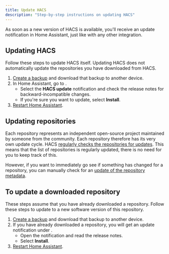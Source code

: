 ```yaml
---
title: Update HACS
description: "Step-by-step instructions on updating HACS"
---
```


As soon as a new version of HACS is available, you'll receive an update notification in Home Assistant, just like with any other integration.

## Updating HACS

Follow these steps to update HACS itself. Updating HACS does not automatically update the repositories you have downloaded from HACS.

1. [Create a backup](/docs/use/data.md/#creating-a-backup) and download that backup to another device.
2. In Home Assistant, go to <!-- hacs:my updates title="**{{coreui('panel.config')}}** > **{{coreui('ui.panel.config.updates.caption')}}**" -->.
    - Select the **HACS update** notification and check the release notes for backward-incompatible changes.
    - If you're sure you want to update, select **Install**.
3. [Restart Home Assistant](https://www.home-assistant.io/docs/configuration/#reloading-the-configuration-to-apply-changes).

## Updating repositories

Each repository represents an independent open-source project maintained by someone from the community. Each repository therefore has its very own update cycle.
HACS [regularly checks the repositories for updates](/docs/faq/data_sources.md/#updates). This means that the list of repositories is regularly updated, there is no need for you to keep track of this.

However, if you want to immediately go see if something has changed for a repository, you can manually check for an [update of the repository metadata](/docs/use/repositories/dashboard.md/#updating-repository-metadata).

## To update a downloaded repository

These steps assume that you have already downloaded a repository. Follow these steps to update to a new software version of this repository.

1. [Create a backup](/docs/use/data.md/#creating-a-backup) and download that backup to another device.
2. If you have already downloaded a repository, you will get an update notification under <!-- hacs:my updates title="**{{coreui('panel.config')}}** > **{{coreui('ui.panel.config.updates.caption')}}**" -->.
    - Open the notification and read the release notes.
    - Select **Install**.
3. [Restart Home Assistant](https://www.home-assistant.io/docs/configuration/#reloading-the-configuration-to-apply-changes).
